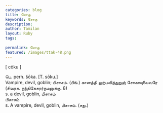 ```yaml
---
categories: blog
title: சோகு
keywords: சோகு
description: 
author: Tamilan
layout: Ruby
tags: 
 
permalink: சோகு
featured: /images/ttak-48.png
---
```

  
[ cōku ]  
  
பெ. perh. šōka. [T. sōku.]  
Vampire, devil, goblin; பிசாசம். (பிங்.) கானத்தி லுற்பவித்துறுஞ் சோகாயுலைவரே (சிவரக. நந்திகேசுரர்நமனுக்கு. 8)  
s. a devil, goblin, பிசாசம்  
பிசாசம்  
s. A vampire, devil, goblin, பிசாசம். (சது.)
